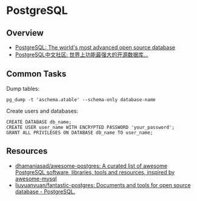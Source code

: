 # PostgreSQL

## Overview

- [PostgreSQL: The world's most advanced open source database](https://www.postgresql.org/)
- [PostgreSQL中文社区: 世界上功能最强大的开源数据库...](http://www.postgres.cn/index.php/home)

## Common Tasks

Dump tables:

    pg_dump -t 'aschema.atable' --schema-only database-name

Create users and databases:

    CREATE DATABASE db_name;
    CREATE USER user_name WITH ENCRYPTED PASSWORD 'your_password';
    GRANT ALL PRIVILEGES ON DATABASE db_name TO user_name;

## Resources

- [dhamaniasad/awesome-postgres: A curated list of awesome PostgreSQL software, libraries, tools and resources, inspired by awesome-mysql](https://github.com/dhamaniasad/awesome-postgres)
- [liuyuanyuan/fantastic-postgres: Documents and tools for open source database - PostgreSQL.](https://github.com/liuyuanyuan/fantastic-postgres)
